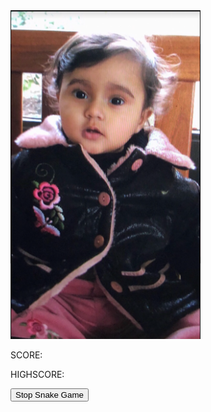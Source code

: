 <html>
    <head>
        <meta charset="utf-8">
        <meta name="viewport" content="width=device-width, initial-scale=1">
        <link rel="stylesheet" href="customization.css">
        <link rel="stylesheet" href="https://maxcdn.bootstrapcdn.com/bootstrap/3.4.1/css/bootstrap.min.css">
        <script src="https://ajax.googleapis.com/ajax/libs/jquery/3.6.3/jquery.min.js"></script>
        <script src="https://maxcdn.bootstrapcdn.com/bootstrap/3.4.1/js/bootstrap.min.js"></script>
    </head>

<body>
        <main>
          <article class="profile">
            <picture class="profile-img">
              <source srcset="images/face.png" media="(min-width: 600px)">
              <img src="images/profile.png" alt="profile">
            </picture>
            <div class="content">
              
</body> 


<html>
<head>
  <title>Basic Snake HTML Game</title>
  <meta charset="UTF-8">
  <link rel="stylesheet" href="snake.css">
  <script src="https://code.jquery.com/jquery-1.11.3.js"></script>
</head>
<body>
<p id="p1">SCORE:</p>
<p id="score"></p>
<p id="p2">HIGHSCORE:</p>
<p id="high"></p>
<button id="btn_stop" >Stop Snake Game</button>
<p id="end_msg"></p>
<canvas width="400" height="400" id="game"></canvas>
<script>
var canvas = document.getElementById('game');
var context = canvas.getContext('2d');
var root = document.querySelector(':root');
// the canvas width & height, snake x & y, and the apple x & y, all need to be a multiples of the grid size in order for collision detection to work
// (e.g. 16 * 25 = 400)
var grid = 16;
var count = 0;
var score=0;
//reading  last score value 
var max=0;  
var snake = {
  x: 160,
  y: 160,
  // snake velocity. moves one grid length every frame in either the x or y direction
  dx: grid,
  dy: 0,
  // keep track of all grids the snake body occupies
  cells: [],
  // length of the snake. grows when eating an apple
  maxCells: 4
};
var apple = {
  x: 320,
  y: 320
};
// get random whole numbers in a specific range
// @see https://stackoverflow.com/a/1527820/2124254
function getRandomInt(min, max) {
  return Math.floor(Math.random() * (max - min)) + min;
}
// game loop
function loop() {
  requestAnimationFrame(loop);
  // slow game loop to 15 fps instead of 60 (60/15 = 4)
  if (++count < 6) {
    return;
  }
  count = 0;
  context.clearRect(0,0,canvas.width,canvas.height);
  // move snake by it's velocity
  snake.x += snake.dx;
  snake.y += snake.dy;
  // wrap snake position horizontally on edge of screen
  if (snake.x < 0) {
    snake.x = canvas.width - grid;
  }
  else if (snake.x >= canvas.width) {
    snake.x = 0;
  }
  // wrap snake position vertically on edge of screen
  if (snake.y < 0) {
    snake.y = canvas.height - grid;
  }
  else if (snake.y >= canvas.height) {
    snake.y = 0;
  }
  // keep track of where snake has been. front of the array is always the head
  snake.cells.unshift({x: snake.x, y: snake.y});
  // remove cells as we move away from them
  if (snake.cells.length > snake.maxCells) {
    snake.cells.pop();
  }
  // draw apple
  apple_color = getComputedStyle(root).getPropertyValue('--apple');
  context.fillStyle = apple_color;
  context.fillRect(apple.x, apple.y, grid-1, grid-1);
  // draw snake one cell at a time
  context.fillStyle = getComputedStyle(root).getPropertyValue('--snake');
  snake.cells.forEach(function(cell, index) {
    // drawing 1 px smaller than the grid creates a grid effect in the snake body so you can see how long it is
    context.fillRect(cell.x, cell.y, grid-1, grid-1);
    // snake ate apple
    if (cell.x === apple.x && cell.y === apple.y) {
      snake.maxCells++;
      score+=1;
      //saving score for next playing.
      //localStorage.setItem('score',score);
      //max=score;
      document.getElementById('score').innerHTML=score;
      // canvas is 400x400 which is 25x25 grids
      apple.x = getRandomInt(0, 25) * grid;
      apple.y = getRandomInt(0, 25) * grid;
    }
    // check collision with all cells after this one (modified bubble sort)
    for (var i = index + 1; i < snake.cells.length; i++) {
      // snake occupies same space as a body part. reset game
      if (cell.x === snake.cells[i].x && cell.y === snake.cells[i].y) {
        if(score>max)
	      {
	       max=score;
	      }
        snake.x = 160;
        snake.y = 160;
        snake.cells = [];
        snake.maxCells = 4;
        snake.dx = grid;
        snake.dy = 0;
        score = 0;
        document.getElementById('score').innerHTML=score;
        apple.x = getRandomInt(0, 25) * grid;
        apple.y = getRandomInt(0, 25) * grid;
        document.getElementById('high').innerHTML=max;
      }
    }
  });
}
// listen to keyboard events to move the snake
document.addEventListener('keydown', function(e) {
  // prevent snake from backtracking on itself by checking that it's
  // not already moving on the same axis (pressing left while moving
  // left won't do anything, and pressing right while moving left
  // shouldn't let you collide with your own body)
  // left arrow key
  if (e.which === 37 && snake.dx === 0) {
    snake.dx = -grid;
    snake.dy = 0;
  }
  // up arrow key
  else if (e.which === 38 && snake.dy === 0) {
    snake.dy = -grid;
    snake.dx = 0;
  }
  // right arrow key
  else if (e.which === 39 && snake.dx === 0) {
    snake.dx = grid;
    snake.dy = 0;
  }
  // down arrow key
  else if (e.which === 40 && snake.dy === 0) {
    snake.dy = grid;
    snake.dx = 0;
  }
});
// start the game
requestAnimationFrame(loop);
function myFunction() {
  document.getElementById('end_msg').innerHTML="";
  alert('Press confirm to continue');
}
//stop playing
$(document).ready(function(){
		$('#btn_stop').click(function(){
      document.getElementById('end_msg').innerHTML="Game stopped" ;
      setTimeout(myFunction, 1000);	
		});
	});
</script>
</body>
</html>